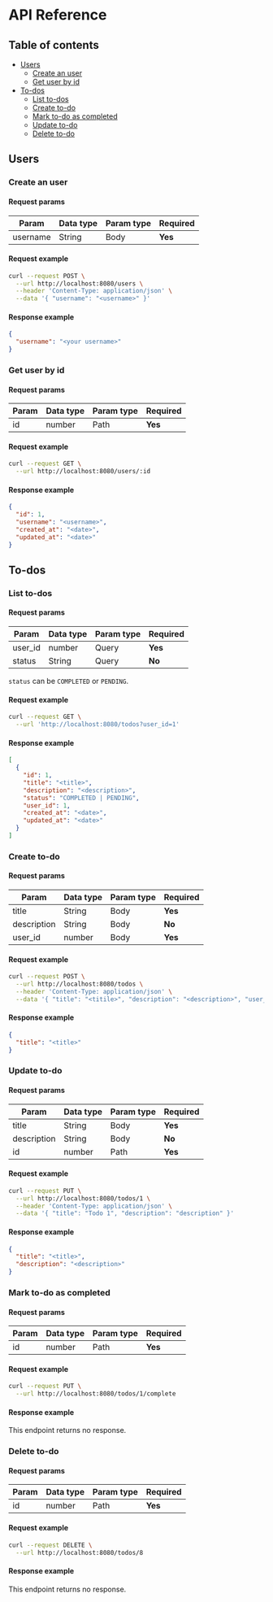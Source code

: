 # API Reference

## Table of contents

- [Users](#users)
  - [Create an user](#create-an-user)
  - [Get user by id](#get-user-by-id)
- [To-dos](#to-dos)
  - [List to-dos](#list-to-dos)
  - [Create to-do](#create-to-do)
  - [Mark to-do as completed](#mark-to-do-as-completed)
  - [Update to-do](#update-to-do)
  - [Delete to-do](#delete-to-do)

## Users

### Create an user

#### Request params

| Param    | Data type | Param type | Required |
| -------- | --------- | ---------- | -------- |
| username | String    | Body       | **Yes**  |

#### Request example

```sh
curl --request POST \
  --url http://localhost:8080/users \
  --header 'Content-Type: application/json' \
  --data '{ "username": "<username>" }'
```

#### Response example

```json
{
  "username": "<your username>"
}
```

### Get user by id

#### Request params

| Param | Data type | Param type | Required |
| ----- | --------- | ---------- | -------- |
| id    | number    | Path       | **Yes**  |

#### Request example

```sh
curl --request GET \
  --url http://localhost:8080/users/:id
```

#### Response example

```json
{
  "id": 1,
  "username": "<username>",
  "created_at": "<date>",
  "updated_at": "<date>"
}
```

## To-dos

### List to-dos

#### Request params

| Param   | Data type | Param type | Required |
| ------- | --------- | ---------- | -------- |
| user_id | number    | Query      | **Yes**  |
| status  | String    | Query      | **No**   |

`status` can be `COMPLETED` or `PENDING`.

#### Request example

```sh
curl --request GET \
  --url 'http://localhost:8080/todos?user_id=1'
```

#### Response example

```json
[
  {
    "id": 1,
    "title": "<title>",
    "description": "<description>",
    "status": "COMPLETED | PENDING",
    "user_id": 1,
    "created_at": "<date>",
    "updated_at": "<date>"
  }
]
```

### Create to-do

#### Request params

| Param       | Data type | Param type | Required |
| ----------- | --------- | ---------- | -------- |
| title       | String    | Body       | **Yes**  |
| description | String    | Body       | **No**   |
| user_id     | number    | Body       | **Yes**  |

#### Request example

```sh
curl --request POST \
  --url http://localhost:8080/todos \
  --header 'Content-Type: application/json' \
  --data '{ "title": "<titile>", "description": "<description>", "user_id": 1 }'
```

#### Response example

```json
{
  "title": "<title>"
}
```

### Update to-do

#### Request params

| Param       | Data type | Param type | Required |
| ----------- | --------- | ---------- | -------- |
| title       | String    | Body       | **Yes**  |
| description | String    | Body       | **No**   |
| id          | number    | Path       | **Yes**  |

#### Request example

```sh
curl --request PUT \
  --url http://localhost:8080/todos/1 \
  --header 'Content-Type: application/json' \
  --data '{ "title": "Todo 1", "description": "description" }'
```

#### Response example

```json
{
  "title": "<title>",
  "description": "<description>"
}
```

### Mark to-do as completed

#### Request params

| Param | Data type | Param type | Required |
| ----- | --------- | ---------- | -------- |
| id    | number    | Path       | **Yes**  |

#### Request example

```sh
curl --request PUT \
  --url http://localhost:8080/todos/1/complete
```

#### Response example

This endpoint returns no response.

### Delete to-do

#### Request params

| Param | Data type | Param type | Required |
| ----- | --------- | ---------- | -------- |
| id    | number    | Path       | **Yes**  |

#### Request example

```sh
curl --request DELETE \
  --url http://localhost:8080/todos/8
```

#### Response example

This endpoint returns no response.
